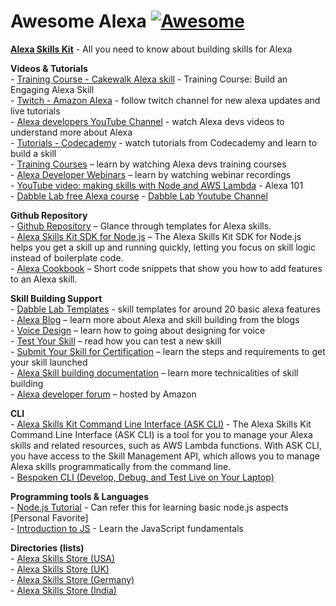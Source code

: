 # Awesome Alexa [![Awesome](https://cdn.rawgit.com/sindresorhus/awesome/d7305f38d29fed78fa85652e3a63e154dd8e8829/media/badge.svg)](https://github.com/sindresorhus/awesome)

[**Alexa Skills Kit**](https://developer.amazon.com/en-in/alexa-skills-kit?&sc_channel=Referrals&sc_campaign=VirtualHack_HE_Feb&sc_publisher=HE&sc_content=VirtualHackPromo&sc_funnel=Discover&sc_country=IN&sc_medium=HEPromos&sc_segment=IndiaDevs&sc_trackingcode=REF_IN_ASKINLandingPage_FebHack_HE) \- All you need to know about building skills for Alexa

**Videos & Tutorials**  
\- [Training Course - Cakewalk Alexa skill](https://developer.amazon.com/en-US/alexa/alexa-skills-kit/get-deeper/tutorials-code-samples/build-an-engaging-alexa-skill) \- Training Course: Build an Engaging Alexa Skill  
\- [Twitch - Amazon Alexa](http://twitch.tv/amazonalexa/) \- follow twitch channel for new alexa updates and live tutorials  
\- [Alexa developers YouTube Channel](https://www.youtube.com/AlexaDevelopers) \- watch Alexa devs videos to understand more about Alexa  
\- [Tutorials - Codecademy](https://alexa.design/codecademy) \- watch tutorials from Codecademy and learn to build a skill  
\- [Training Courses](https://developer.amazon.com/alexa-skills-kit/alexa-skills-developer-training?&sc_channel=Referrals&sc_campaign=VirtualHack_HE_Feb&sc_publisher=HE&sc_content=VirtualHackPromo&sc_funnel=Discover&sc_country=IN&sc_medium=HEPromos&sc_segment=IndiaDevs&sc_trackingcode=REF_IN_FebHack_HE) – learn by watching Alexa devs training courses  
\- [Alexa Developer Webinars](https://developer.amazon.com/alexa-skills-kit/webinars?&sc_channel=Referrals&sc_campaign=VirtualHack_HE_Feb&sc_publisher=HE&sc_content=VirtualHackPromo&sc_funnel=Discover&sc_country=IN&sc_medium=HEPromos&sc_segment=IndiaDevs&sc_trackingcode=REF_IN_FebHack_HE) – learn by watching webinar recordings  
\- [YouTube video: making skills with Node and AWS Lambda](https://www.youtube.com/watch?v=zt9WdE5kR6g) - Alexa 101  
\- [Dabble Lab free Alexa course](https://learn.dabblelab.com/) 
\- [Dabble Lab Youtube Channel](https://www.youtube.com/channel/UCfY-LopSxGekh9LruXLjffg)     

**Github Repository**  
\- [Github Repository](https://github.com/alexa) – Glance through templates for Alexa skills.  
\- [Alexa Skills Kit SDK for Node.js](https://github.com/alexa/alexa-skills-kit-sdk-for-nodejs) – The Alexa Skills Kit SDK for Node.js helps you get a skill up and running quickly, letting you focus on skill logic instead of boilerplate code.  
\- [Alexa Cookbook](https://github.com/alexa/alexa-cookbook) – Short code snippets that show you how to add features to an Alexa skill.

**Skill Building Support**  
\- [Dabble Lab Templates](https://dabblelab.com/templates) - skill templates for around 20 basic alexa features  
\- [Alexa Blog](https://alexa.design/blog) – learn more about Alexa and skill building from the blogs  
\- [Voice Design](https://developer.amazon.com/designing-for-voice/) – learn how to going about designing for voice  
\- [Test Your Skill](https://developer.amazon.com/blogs/alexa/post/577069bd-d9f9-439a-b4bf-3b0495e3d24b/announcing-new-test-simulator-beta-for-alexa-skills&sc_channel=Referrals&sc_campaign=VirtualHack_HE_Feb&sc_publisher=HE&sc_content=VirtualHackPromo&sc_funnel=Discover&sc_country=IN&sc_medium=HEPromos&sc_segment=IndiaDevs&sc_trackingcode=REF_IN_FebHack_HE) – read how you can test a new skill  
\- [Submit Your Skill for Certification](https://developer.amazon.com/docs/custom-skills/submit-an-alexa-skill-for-certification.html?&sc_channel=Referrals&sc_campaign=VirtualHack_HE_Feb&sc_publisher=HE&sc_content=VirtualHackPromo&sc_funnel=Discover&sc_country=IN&sc_medium=HEPromos&sc_segment=IndiaDevs&sc_trackingcode=REF_IN_FebHack_HE) – learn the steps and requirements to get your skill launched  
\- [Alexa Skill building documentation](https://developer.amazon.com/docs/custom-skills/request-and-response-json-reference.html&sc_channel=Referrals&sc_campaign=VirtualHack_HE_Feb&sc_publisher=HE&sc_content=VirtualHackPromo&sc_funnel=Discover&sc_country=IN&sc_medium=HEPromos&sc_segment=IndiaDevs&sc_trackingcode=REF_IN_FebHack_HE) – learn more technicalities of skill building   
\- [Alexa developer forum](https://forums.developer.amazon.com/index.html) – hosted by Amazon  

**CLI**  
\- [Alexa Skills Kit Command Line Interface (ASK CLI)](https://developer.amazon.com/docs/smapi/quick-start-alexa-skills-kit-command-line-interface.html) - The Alexa Skills Kit Command Line Interface (ASK CLI) is a tool for you to manage your Alexa skills and related resources, such as AWS Lambda functions. With ASK CLI, you have access to the Skill Management API, which allows you to manage Alexa skills programmatically from the command line.  
\- [Bespoken CLI (Develop, Debug, and Test Live on Your Laptop)](https://bespoken.io/)  

**Programming tools & Languages**  
\- [Node.js Tutorial](https://www.w3schools.com/nodejs/) - Can refer this for learning basic node.js aspects [Personal Favorite]  
\- [Introduction to JS](https://www.codecademy.com/learn/introduction-to-javascript) - Learn the JavaScript fundamentals

**Directories (lists)**  
\- [Alexa Skills Store (USA)](https://www.amazon.com/alexa-skills/)  
\- [Alexa Skills Store (UK)](https://www.amazon.co.uk/alexa-skills/)  
\- [Alexa Skills Store (Germany)](https://www.amazon.de/alexa-skills/)  
\- [Alexa Skills Store (India)](https://amazon.in/skills)  

